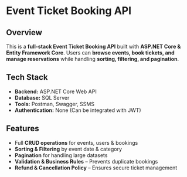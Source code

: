 #  Event Ticket Booking API  

##  Overview  
This is a **full-stack Event Ticket Booking API** built with **ASP.NET Core & Entity Framework Core**. Users can **browse events, book tickets, and manage reservations** while handling **sorting, filtering, and pagination**.

##  Tech Stack  
- **Backend:** ASP.NET Core Web API  
- **Database:** SQL Server  
- **Tools:** Postman, Swagger, SSMS  
- **Authentication:** None (Can be integrated with JWT)  

##  Features  
- Full **CRUD operations** for events, users & bookings  
- **Sorting & Filtering** by event date & category  
- **Pagination** for handling large datasets  
- **Validation & Business Rules** – Prevents duplicate bookings  
- **Refund & Cancellation Policy** – Ensures secure ticket management 
